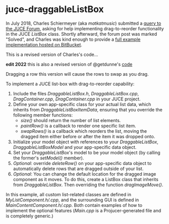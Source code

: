 # juce-draggableListBox
In July 2018, Charles Schiermeyer (aka *matkatmusic*) submitted a [query to the JUCE Forum](https://forum.juce.com/t/listbox-drag-to-reorder-solved/28477), asking for help implementing drag-to-reorder functionality in the JUCE *ListBox* class. Shortly afterward, the forum post was marked "Solved", and Charles was kind enough to provide a [full example implementation hosted on BitBucket](https://bitbucket.org/MatkatMusic/listboxreorder/).

This is a revised version of Charles's code...

**edit 2022** this is also a revised version of @getdunne's [code](https://github.com/getdunne/juce-draggableListBox)

Dragging a row this version will cause the rows to swap as you drag.

To implement a JUCE list-box with drag-to-reorder capability:
1. Include the files *DraggableListBox.h*, *DraggableListBox.cpp*, *DragContainer.cpp*, *DragContainer.cpp* in your JUCE project.
2. Define your own app-specific class for your actual list data, which inherits from *DraggableListBoxItemData*, ensuring that you override the following member functions:
   - *size()* should return the number of list elements.
   - *paintRow()* is a callback to render one specific list item.
   - *swapRows()* is a callback which reorders the list, moving the dragged item either before or after the item it was dropped onto.
3. Initialize your model object with references to your *DraggableListBox*, *DraggableListBoxModel* and your app-specific data object.
4. Set your *DraggableListBox*'s model to be your model object (by calling the former's *setModel()* member).
5. *Optional*: override *deleteRow()* on your app-specific data object to automatically delete rows that are dragged outside of your list.
6. *Optional*: You can change the default location for the dragged image component as it moves. To do this, create a ListBox class that inherits from *DraggableListBox*. Then overriding the function *dragImageMove()*.  

In this example, all custom list-related classes are defined in *MyListComponent.h/.cpp*, and the surrounding GUI is defined in *MainContentComponent.h/.cpp*. Both contain examples of how to implement the optional features  (*Main.cpp* is a Projucer-generated file and is completely generic.)
